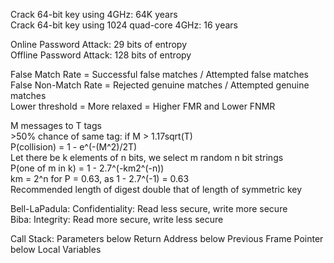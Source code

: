 Crack 64-bit key using 4GHz: 64K years  
Crack 64-bit key using 1024 quad-core 4GHz: 16 years  

Online Password Attack: 29 bits of entropy  
Offline Password Attack: 128 bits of entropy  

False Match Rate = Successful false matches / Attempted false matches  
False Non-Match Rate = Rejected genuine matches / Attempted genuine matches  
Lower threshold = More relaxed = Higher FMR and Lower FNMR  

M messages to T tags  
\>50% chance of same tag: if M > 1.17sqrt(T)  
P(collision) = 1 - e^(-(M^2)/2T)  
Let there be k elements of n bits, we select m random n bit strings  
P(one of m in k) = 1 - 2.7^(-km2^(-n))  
km = 2^n for P = 0.63, as 1 - 2.7^(-1) = 0.63  
Recommended length of digest double that of length of symmetric key   

Bell-LaPadula: Confidentiality: Read less secure, write more secure  
Biba: Integrity: Read more secure, write less secure  

Call Stack: Parameters below Return Address below Previous Frame Pointer below Local Variables  